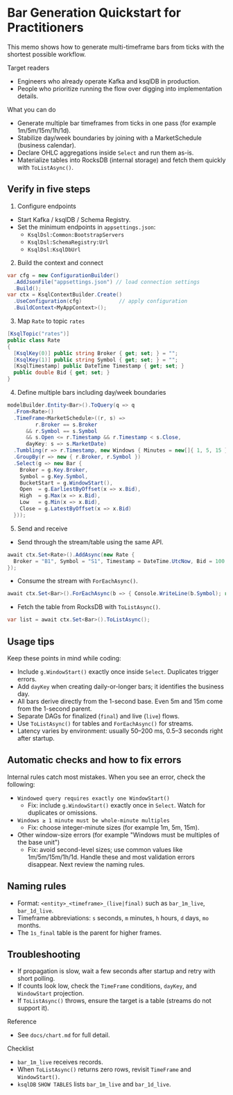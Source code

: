# Bar Generation Quickstart for Practitioners
This memo shows how to generate multi-timeframe bars from ticks with the shortest possible workflow.

Target readers
- Engineers who already operate Kafka and ksqlDB in production.
- People who prioritize running the flow over digging into implementation details.

What you can do
- Generate multiple bar timeframes from ticks in one pass (for example 1m/5m/15m/1h/1d).
- Stabilize day/week boundaries by joining with a MarketSchedule (business calendar).
- Declare OHLC aggregations inside `Select` and run them as-is.
- Materialize tables into RocksDB (internal storage) and fetch them quickly with `ToListAsync()`.

## Verify in five steps
1) Configure endpoints
- Start Kafka / ksqlDB / Schema Registry.
- Set the minimum endpoints in `appsettings.json`:
  - `KsqlDsl:Common:BootstrapServers`
  - `KsqlDsl:SchemaRegistry:Url`
  - `KsqlDsl:KsqlDbUrl`

2) Build the context and connect
```csharp
var cfg = new ConfigurationBuilder()
  .AddJsonFile("appsettings.json") // load connection settings
  .Build();
var ctx = KsqlContextBuilder.Create()
  .UseConfiguration(cfg)            // apply configuration
  .BuildContext<MyAppContext>();
```

3) Map `Rate` to topic `rates`
```csharp
[KsqlTopic("rates")]
public class Rate
{
  [KsqlKey(0)] public string Broker { get; set; } = "";
  [KsqlKey(1)] public string Symbol { get; set; } = "";
  [KsqlTimestamp] public DateTime Timestamp { get; set; }
  public double Bid { get; set; }
}
```

4) Define multiple bars including day/week boundaries
```csharp
modelBuilder.Entity<Bar>().ToQuery(q => q
  .From<Rate>()
  .TimeFrame<MarketSchedule>((r, s) =>
         r.Broker == s.Broker
      && r.Symbol == s.Symbol
      && s.Open <= r.Timestamp && r.Timestamp < s.Close,
      dayKey: s => s.MarketDate)
  .Tumbling(r => r.Timestamp, new Windows { Minutes = new[]{ 1, 5, 15 }, Days = new[]{ 1 } })
  .GroupBy(r => new { r.Broker, r.Symbol })
  .Select(g => new Bar {
    Broker = g.Key.Broker,
    Symbol = g.Key.Symbol,
    BucketStart = g.WindowStart(),
    Open  = g.EarliestByOffset(x => x.Bid),
    High  = g.Max(x => x.Bid),
    Low   = g.Min(x => x.Bid),
    Close = g.LatestByOffset(x => x.Bid)
  }));
```

5) Send and receive
- Send through the stream/table using the same API.
```csharp
await ctx.Set<Rate>().AddAsync(new Rate {
  Broker = "B1", Symbol = "S1", Timestamp = DateTime.UtcNow, Bid = 100
});
```
- Consume the stream with `ForEachAsync()`.
```csharp
await ctx.Set<Bar>().ForEachAsync(b => { Console.WriteLine(b.Symbol); return Task.CompletedTask; });
```
- Fetch the table from RocksDB with `ToListAsync()`.
```csharp
var list = await ctx.Set<Bar>().ToListAsync();
```

## Usage tips
Keep these points in mind while coding:
- Include `g.WindowStart()` exactly once inside `Select`. Duplicates trigger errors.
- Add `dayKey` when creating daily-or-longer bars; it identifies the business day.
- All bars derive directly from the 1-second base. Even 5m and 15m come from the 1-second parent.
- Separate DAGs for finalized (`final`) and live (`live`) flows.
- Use `ToListAsync()` for tables and `ForEachAsync()` for streams.
- Latency varies by environment: usually 50–200 ms, 0.5–3 seconds right after startup.

## Automatic checks and how to fix errors
Internal rules catch most mistakes. When you see an error, check the following:
- `Windowed query requires exactly one WindowStart()`
  - Fix: include `g.WindowStart()` exactly once in `Select`. Watch for duplicates or omissions.
- `Windows ≥ 1 minute must be whole-minute multiples`
  - Fix: choose integer-minute sizes (for example 1m, 5m, 15m).
- Other window-size errors (for example "Windows must be multiples of the base unit")
  - Fix: avoid second-level sizes; use common values like 1m/5m/15m/1h/1d.
Handle these and most validation errors disappear. Next review the naming rules.

## Naming rules
- Format: `<entity>_<timeframe>_(live|final)` such as `bar_1m_live`, `bar_1d_live`.
- Timeframe abbreviations: `s` seconds, `m` minutes, `h` hours, `d` days, `mo` months.
- The `1s_final` table is the parent for higher frames.

## Troubleshooting
- If propagation is slow, wait a few seconds after startup and retry with short polling.
- If counts look low, check the `TimeFrame` conditions, `dayKey`, and `WindowStart` projection.
- If `ToListAsync()` throws, ensure the target is a table (streams do not support it).

Reference
- See `docs/chart.md` for full detail.

Checklist
- `bar_1m_live` receives records.
- When `ToListAsync()` returns zero rows, revisit `TimeFrame` and `WindowStart()`.
- `ksqlDB` `SHOW TABLES` lists `bar_1m_live` and `bar_1d_live`.
